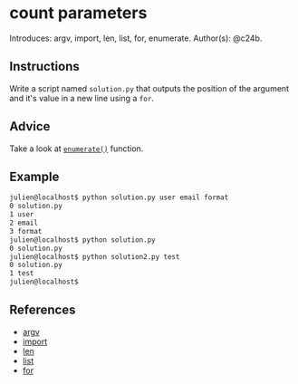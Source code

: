 # count parameters

Introduces: argv, import, len, list, for, enumerate.
Author(s): @c24b.

## Instructions

Write a script named `solution.py` that outputs the position of the argument and it's value in a new line using a `for`.

## Advice

Take a look at [`enumerate()`](https://docs.python.org/3.3/library/functions.html#enumerate) function.

## Example

```bash
julien@localhost$ python solution.py user email format
0 solution.py
1 user
2 email
3 format
julien@localhost$ python solution.py
0 solution.py
julien@localhost$ python solution2.py test
0 solution.py
1 test
julien@localhost$
```



## References
 - [argv](https://docs.python.org/3.4/library/sys.html)
 - [import](https://docs.python.org/3/reference/simple_stmts.html#import)
 - [len](https://docs.python.org/3/library/functions.html#len)
 - [list](https://docs.python.org/3/tutorial/introduction.html#lists)
 - [for](https://docs.python.org/3/tutorial/controlflow.html#for-statements)
